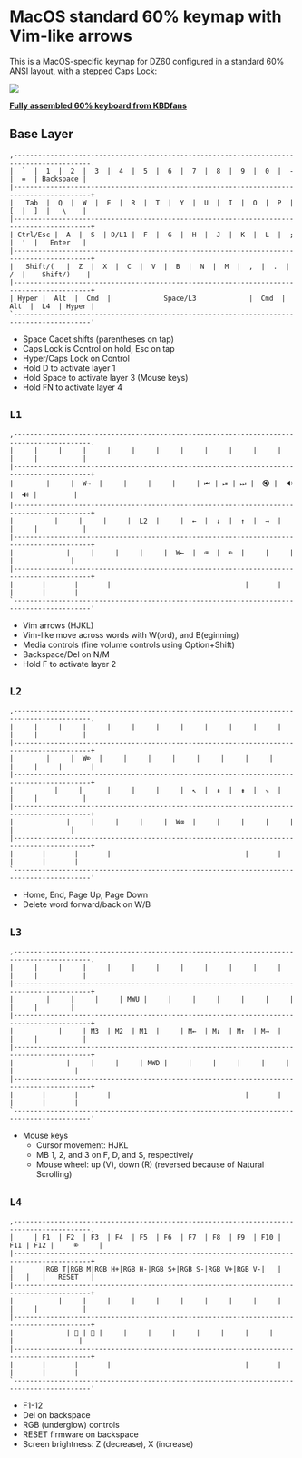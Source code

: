 # MacOS standard 60% keymap with Vim-like arrows

This is a MacOS-specific keymap for DZ60 configured in a standard 60% ANSI layout, with a stepped Caps Lock:

[![](https://i.imgur.com/lFP2O41.png)](http://www.keyboard-layout-editor.com/#/gists/4b156fdf2c1426bffc82fadd2b1c5634)

**[Fully assembled 60% keyboard from KBDfans](https://kbdfans.cn/collections/fully-assembled-keyboard/products/fully-assembled-plastic-case-mechanical-keyboard)**

## Base Layer

```
,-----------------------------------------------------------------------------------------.
|  `  |  1  |  2  |  3  |  4  |  5  |  6  |  7  |  8  |  9  |  0  |  -  |  =  | Backspace |
|-----------------------------------------------------------------------------------------+
|   Tab  |  Q  |  W  |  E  |  R  |  T  |  Y  |  U  |  I  |  O  |  P  |  [  |  ]  |   \    |
|-----------------------------------------------------------------------------------------+
| Ctrl/Esc |  A  |  S  | D/L1 |  F  |  G  |  H  |  J  |  K  |  L  |  ;  |  '  |   Enter   |
|-----------------------------------------------------------------------------------------+
|   Shift/(   |  Z  |  X  |  C  |  V  |  B  |  N  |  M  |  ,  |  .  |  /  |    Shift/)    |
|-----------------------------------------------------------------------------------------+
| Hyper |  Alt  |  Cmd  |             Space/L3             |  Cmd  |  Alt  |  L4  | Hyper |
`-----------------------------------------------------------------------------------------'
```

* Space Cadet shifts (parentheses on tap)
* Caps Lock is Control on hold, Esc on tap
* Hyper/Caps Lock on Control
* Hold D to activate layer 1
* Hold Space to activate layer 3 (Mouse keys)
* Hold FN to activate layer 4

## `L1`

```
,-----------------------------------------------------------------------------------------.
|     |     |     |     |     |     |     |     |     |     |     |     |     |           |
|-----------------------------------------------------------------------------------------+
|        |     |  W→  |     |     |     |     | ⏮ | ⏯ | ⏭ |  🔇 |  🔉 |  🔊 |         |
|-----------------------------------------------------------------------------------------+
|          |     |     |     |  L2  |     |  ←  |  ↓  |  ↑  |  →  |     |     |           |
|-----------------------------------------------------------------------------------------+
|             |     |     |     |     |  W←  |  ⌫  |  ⌦  |     |     |     |              |
|-----------------------------------------------------------------------------------------+
|       |       |       |                                 |       |       |       |       |
`-----------------------------------------------------------------------------------------'
```

* Vim arrows (HJKL)
* Vim-like move across words with W(ord), and B(eginning)
* Media controls (fine volume controls using Option+Shift)
* Backspace/Del on N/M
* Hold F to activate layer 2

## `L2`

```
,-----------------------------------------------------------------------------------------.
|     |     |     |     |     |     |     |     |     |     |     |     |     |           |
|-----------------------------------------------------------------------------------------+
|        |     |  W⌦  |     |     |     |     |     |     |     |     |     |     |       |
|-----------------------------------------------------------------------------------------+
|          |     |      |     |     |     |  ↖  |  ⇞  |  ⇟  |  ↘︎  |     |     |           |
|-----------------------------------------------------------------------------------------+
|             |     |     |     |     |  W⌫  |     |     |     |     |     |              |
|-----------------------------------------------------------------------------------------+
|       |       |       |                                 |       |       |       |       |
`-----------------------------------------------------------------------------------------'
```

* Home, End, Page Up, Page Down
* Delete word forward/back on W/B

## `L3`

```
,-----------------------------------------------------------------------------------------.
|     |     |     |     |     |     |     |     |     |     |     |     |     |           |
|-----------------------------------------------------------------------------------------+
|        |     |     |     | MWU |     |     |     |     |     |     |     |     |        |
|-----------------------------------------------------------------------------------------+
|           |     | M3  | M2  | M1  |     | M←  | M↓  | M↑  | M→  |     |     |           |
|-----------------------------------------------------------------------------------------+
|             |     |     |     | MWD |     |     |     |     |     |     |               |
|-----------------------------------------------------------------------------------------+
|       |       |       |                                 |       |       |       |       |
`-----------------------------------------------------------------------------------------'
```

* Mouse keys
    * Cursor movement: HJKL
    * MB 1, 2, and 3 on F, D, and S, respectively
    * Mouse wheel: up (V), down (R) (reversed because of Natural Scrolling)

## `L4`

```
,-----------------------------------------------------------------------------------------.
|     | F1  | F2  | F3  | F4  | F5  | F6  | F7  | F8  | F9  | F10 | F11 | F12 |     ⌦     |
|-----------------------------------------------------------------------------------------+
|       |RGB_T|RGB_M|RGB_H+|RGB_H-|RGB_S+|RGB_S-|RGB_V+|RGB_V-|   |   |   |   |   RESET   |
|-----------------------------------------------------------------------------------------+
|           |     |     |     |     |     |     |     |     |     |     |     |           |
|-----------------------------------------------------------------------------------------+
|             | 🔅 | 🔆 |     |     |     |     |     |     |     |      |                |
|-----------------------------------------------------------------------------------------+
|       |       |       |                                 |       |       |       |       |
`-----------------------------------------------------------------------------------------'
```

* F1-12
* Del on backspace
* RGB (underglow) controls
* RESET firmware on backspace
* Screen brightness: Z (decrease), X (increase)
